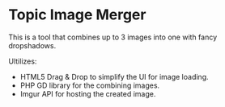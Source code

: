 Topic Image Merger
===

This is a tool that combines up to 3 images into one with fancy dropshadows.

Ultilizes:
* HTML5 Drag & Drop to simplify the UI for image loading.
* PHP GD library for the combining images.
* Imgur API for hosting the created image.
